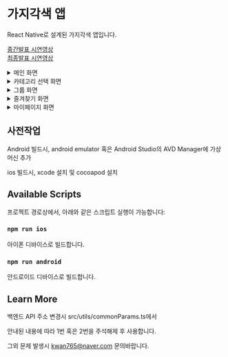 # 가지각색 앱

React Native로 설계된 가지각색 앱입니다.

[중간발표 시연영상](https://youtu.be/pGkDeqjtWgQ)  
[최종발표 시연영상](https://www.youtube.com/watch?v=BDnmRlhpV-M)

<details>
    <summary>메인 화면</summary>
    <img src="https://git.swmgit.org/swm-12/12_swm18/gajigaksek-web/uploads/6ad13a8b17a4c14cae99f0b1ca1ada8a/Simulator_Screen_Shot_-_iPhone_12_-_2021-10-20_at_19.50.07.png" width="400">
</details>

<details>
    <summary>카테고리 선택 화면</summary>
    <img src="https://git.swmgit.org/swm-12/12_swm18/gajigaksek-web/uploads/33c6858da3b68a0f7ab53775dfa2973c/Simulator_Screen_Shot_-_iPhone_12_-_2021-10-20_at_19.50.18.png" width="400">
</details>

<details>
    <summary>그룹 화면</summary>
    <img src="https://git.swmgit.org/swm-12/12_swm18/gajigaksek-web/uploads/bf9fc1c66b98474655f4bc3592ba2eef/Simulator_Screen_Shot_-_iPhone_12_-_2021-10-20_at_20.25.34.png" width="400">
</details>

<details>
    <summary>즐겨찾기 화면</summary>
    <img src="https://git.swmgit.org/swm-12/12_swm18/gajigaksek-web/uploads/9160fffe61a5d605e5c382e580b504fc/Simulator_Screen_Shot_-_iPhone_12_-_2021-10-20_at_20.24.53.png" width="400">
</details>

<details>
    <summary>마이페이지 화면</summary>
    <img src="https://git.swmgit.org/swm-12/12_swm18/gajigaksek-web/uploads/0ceb0bd04ce8598fede3e046f9aecbd2/Simulator_Screen_Shot_-_iPhone_12_-_2021-10-20_at_20.24.30.png" width="400">
</details>

## 사전작업

Android 빌드시,
android emulator 혹은
Android Studio의 AVD Manager에 가상머신 추가

ios 빌드시,
xcode 설치 및 cocoapod 설치

## Available Scripts

프로젝트 경로상에서, 아래와 같은 스크립트 실행이 가능합니다:

### `npm run ios`

아이폰 디바이스로 빌드합니다.

### `npm run android`

안드로이드 디바이스로 빌드합니다.

## Learn More

백엔드 API 주소 변경시
src/utils/commonParams.ts에서

안내된 내용에 따라
1번 혹은 2번을 주석해제 후 사용합니다.

그외 문제 발생시 kwan765@naver.com 문의바랍니다.
